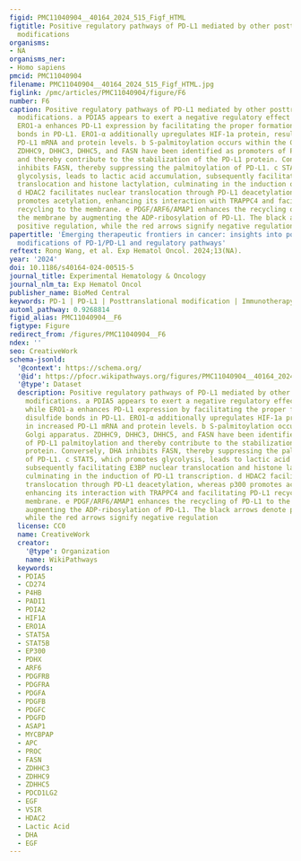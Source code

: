```yaml
---
figid: PMC11040904__40164_2024_515_Figf_HTML
figtitle: Positive regulatory pathways of PD-L1 mediated by other posttranslational
  modifications
organisms:
- NA
organisms_ner:
- Homo sapiens
pmcid: PMC11040904
filename: PMC11040904__40164_2024_515_Figf_HTML.jpg
figlink: /pmc/articles/PMC11040904/figure/F6
number: F6
caption: Positive regulatory pathways of PD-L1 mediated by other posttranslational
  modifications. a PDIA5 appears to exert a negative regulatory effect on PD-L1, while
  ERO1-a enhances PD-L1 expression by facilitating the proper formation of disulfide
  bonds in PD-L1. ERO1-α additionally upregulates HIF-1a protein, resulting in increased
  PD-L1 mRNA and protein levels. b S-palmitoylation occurs within the Golgi apparatus.
  ZDHHC9, DHHC3, DHHC5, and FASN have been identified as promoters of PD-L1 palmitoylation
  and thereby contribute to the stabilization of the PD-L1 protein. Conversely, DHA
  inhibits FASN, thereby suppressing the palmitoylation of PD-L1. c STAT5, which promotes
  glycolysis, leads to lactic acid accumulation, subsequently facilitating E3BP nuclear
  translocation and histone lactylation, culminating in the induction of PD-L1 transcription.
  d HDAC2 facilitates nuclear translocation through PD-L1 deacetylation, whereas p300
  promotes acetylation, enhancing its interaction with TRAPPC4 and facilitating PD-L1
  recycling to the membrane. e PDGF/ARF6/AMAP1 enhances the recycling of PD-L1 to
  the membrane by augmenting the ADP-ribosylation of PD-L1. The black arrows denote
  positive regulation, while the red arrows signify negative regulation
papertitle: 'Emerging therapeutic frontiers in cancer: insights into posttranslational
  modifications of PD-1/PD-L1 and regulatory pathways'
reftext: Rong Wang, et al. Exp Hematol Oncol. 2024;13(NA).
year: '2024'
doi: 10.1186/s40164-024-00515-5
journal_title: Experimental Hematology & Oncology
journal_nlm_ta: Exp Hematol Oncol
publisher_name: BioMed Central
keywords: PD-1 | PD-L1 | Posttranslational modification | Immunotherapy
automl_pathway: 0.9268814
figid_alias: PMC11040904__F6
figtype: Figure
redirect_from: /figures/PMC11040904__F6
ndex: ''
seo: CreativeWork
schema-jsonld:
  '@context': https://schema.org/
  '@id': https://pfocr.wikipathways.org/figures/PMC11040904__40164_2024_515_Figf_HTML.html
  '@type': Dataset
  description: Positive regulatory pathways of PD-L1 mediated by other posttranslational
    modifications. a PDIA5 appears to exert a negative regulatory effect on PD-L1,
    while ERO1-a enhances PD-L1 expression by facilitating the proper formation of
    disulfide bonds in PD-L1. ERO1-α additionally upregulates HIF-1a protein, resulting
    in increased PD-L1 mRNA and protein levels. b S-palmitoylation occurs within the
    Golgi apparatus. ZDHHC9, DHHC3, DHHC5, and FASN have been identified as promoters
    of PD-L1 palmitoylation and thereby contribute to the stabilization of the PD-L1
    protein. Conversely, DHA inhibits FASN, thereby suppressing the palmitoylation
    of PD-L1. c STAT5, which promotes glycolysis, leads to lactic acid accumulation,
    subsequently facilitating E3BP nuclear translocation and histone lactylation,
    culminating in the induction of PD-L1 transcription. d HDAC2 facilitates nuclear
    translocation through PD-L1 deacetylation, whereas p300 promotes acetylation,
    enhancing its interaction with TRAPPC4 and facilitating PD-L1 recycling to the
    membrane. e PDGF/ARF6/AMAP1 enhances the recycling of PD-L1 to the membrane by
    augmenting the ADP-ribosylation of PD-L1. The black arrows denote positive regulation,
    while the red arrows signify negative regulation
  license: CC0
  name: CreativeWork
  creator:
    '@type': Organization
    name: WikiPathways
  keywords:
  - PDIA5
  - CD274
  - P4HB
  - PADI1
  - PDIA2
  - HIF1A
  - ERO1A
  - STAT5A
  - STAT5B
  - EP300
  - PDHX
  - ARF6
  - PDGFRB
  - PDGFRA
  - PDGFA
  - PDGFB
  - PDGFC
  - PDGFD
  - ASAP1
  - MYCBPAP
  - APC
  - PROC
  - FASN
  - ZDHHC3
  - ZDHHC9
  - ZDHHC5
  - PDCD1LG2
  - EGF
  - VSIR
  - HDAC2
  - Lactic Acid
  - DHA
  - EGF
---
```

